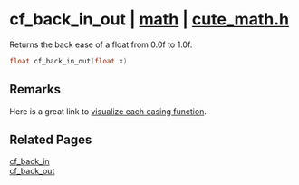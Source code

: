 # cf_back_in_out | [math](https://github.com/RandyGaul/cute_framework/blob/master/docs/math/README.md) | [cute_math.h](https://github.com/RandyGaul/cute_framework/blob/master/include/cute_math.h)

Returns the back ease of a float from 0.0f to 1.0f.

```cpp
float cf_back_in_out(float x)
```

## Remarks

Here is a great link to [visualize each easing function](https://easings.net/).

## Related Pages

[cf_back_in](https://github.com/RandyGaul/cute_framework/blob/master/docs/math/cf_back_in.md)  
[cf_back_out](https://github.com/RandyGaul/cute_framework/blob/master/docs/math/cf_back_out.md)  
